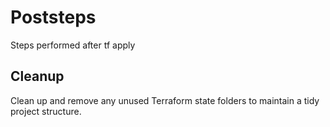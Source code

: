 # Poststeps

Steps performed after tf apply

## Cleanup

Clean up and remove any unused Terraform state folders to maintain a tidy project structure.

